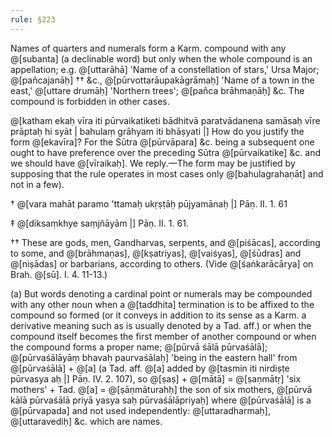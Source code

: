 ```yaml
---
rule: §223
---
```


Names of quarters and numerals form a Karm. compound with any @[subanta] (a declinable word) but only when the whole compound is an appellation; e.g. @[uttarāhā] 'Name of a constellation of stars,' Ursa Major; @[pañcajanāḥ] †† &c., @[pūrvottarāupakāgrāmaḥ] 'Name of a town in the east,' @[uttare drumāḥ] 'Northern trees'; @[pañca brāhmaṇāḥ] &c. The compound is forbidden in other cases.

@[katham ekaḥ vīra iti pūrvaikatiketi bādhitvā paratvādanena samāsaḥ vīre prāptaḥ hi syāt | bahulaṃ grāhyam iti bhāṣyati |] How do you justify the form @[ekavīra]? For the Sūtra @[pūrvāpara] &c. being a subsequent one ought to have preference over the preceding Sūtra @[pūrvaikatike] &c. and we should have @[vīraikaḥ]. We reply.—The form may be justified by supposing that the rule operates in most cases only @[bahulagrahaṇāt] and not in a few).

† @[vara mahāt paramo 'ttamaḥ ukṛṣṭāḥ pūjyamānaḥ |] Pāṇ. II. 1. 61

‡ @[diksaṃkhye saṃjñāyām |] Pāṇ. II. 1. 61.

†† These are gods, men, Gandharvas, serpents, and @[piśācas], according to some, and @[brāhmaṇas], @[kṣatriyas], @[vaiśyas], @[śūdras] and @[niṣādas] or barbarians, according to others. (Vide @[śaṅkarācārya] on Brah. @[sū]. I. 4. 11-13.)

(a) But words denoting a cardinal point or numerals may be compounded with any other noun when a @[taddhita] termination is to be affixed to the compound so formed (or it conveys in addition to its sense as a Karm. a derivative meaning such as is usually denoted by a Tad. aff.) or when the compound itself becomes the first member of another compound or when the compound forms a proper name; @[pūrvā śālā pūrvaśālā]; @[pūrvaśālāyāṃ bhavaḥ paurvaśālaḥ] 'being in the eastern hall' from @[pūrvaśālā] + @[a] (a Tad. aff. @[a] added by @[tasmin iti nirdiṣṭe pūrvasya aḥ |] Pāṇ. IV. 2. 107), so @[ṣaṣ] + @[mātā] = @[ṣaṇmātṛ] 'six mothers' + Tad. @[a] = @[ṣāṇmāturahḥ] the son of six mothers, @[pūrvā kālā pūrvaśālā priyā yasya saḥ pūrvaśālāpriyaḥ] where @[pūrvaśālā] is a @[pūrvapada] and not used independently: @[uttaradharmaḥ], @[uttaravediḥ] &c. which are names.